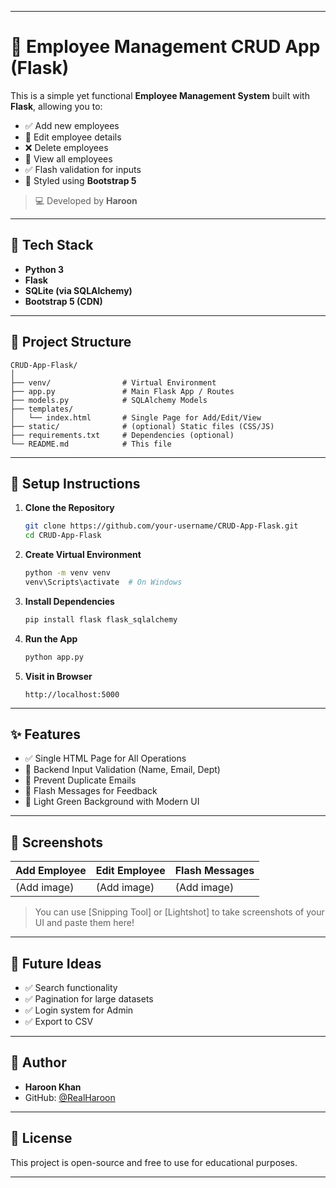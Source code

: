 

---

# 🚀 Employee Management CRUD App (Flask)

This is a simple yet functional **Employee Management System** built with **Flask**, allowing you to:

* ✅ Add new employees
* 📝 Edit employee details
* ❌ Delete employees
* 👀 View all employees
* ✅ Flash validation for inputs
* 🎨 Styled using **Bootstrap 5**

> 💻 Developed by **Haroon**

---

## 🧠 Tech Stack

* **Python 3**
* **Flask**
* **SQLite (via SQLAlchemy)**
* **Bootstrap 5 (CDN)**

---

## 📁 Project Structure

```
CRUD-App-Flask/
│
├── venv/                # Virtual Environment
├── app.py               # Main Flask App / Routes
├── models.py            # SQLAlchemy Models
├── templates/
│   └── index.html       # Single Page for Add/Edit/View
├── static/              # (optional) Static files (CSS/JS)
├── requirements.txt     # Dependencies (optional)
└── README.md            # This file
```

---

## 🔧 Setup Instructions

1. **Clone the Repository**

   ```bash
   git clone https://github.com/your-username/CRUD-App-Flask.git
   cd CRUD-App-Flask
   ```

2. **Create Virtual Environment**

   ```bash
   python -m venv venv
   venv\Scripts\activate  # On Windows
   ```

3. **Install Dependencies**

   ```bash
   pip install flask flask_sqlalchemy
   ```

4. **Run the App**

   ```bash
   python app.py
   ```

5. **Visit in Browser**

   ```
   http://localhost:5000
   ```

---

## ✨ Features

* ✅ Single HTML Page for All Operations
* 🔐 Backend Input Validation (Name, Email, Dept)
* 🚫 Prevent Duplicate Emails
* 🔔 Flash Messages for Feedback
* 🎨 Light Green Background with Modern UI

---

## 📸 Screenshots

| Add Employee | Edit Employee | Flash Messages |
| ------------ | ------------- | -------------- |
| (Add image)  | (Add image)   | (Add image)    |

> You can use \[Snipping Tool] or \[Lightshot] to take screenshots of your UI and paste them here!

---

## 📌 Future Ideas

* ✅ Search functionality
* ✅ Pagination for large datasets
* ✅ Login system for Admin
* ✅ Export to CSV

---

## 👤 Author

* **Haroon Khan**
* GitHub: [@RealHaroon](https://github.com/RealHaroon)

---

## 📃 License

This project is open-source and free to use for educational purposes.

---

